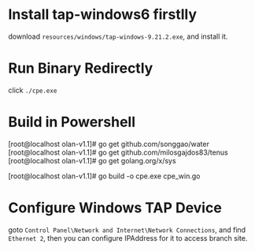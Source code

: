# Install tap-windows6 firstlly 

download `resources/windows/tap-windows-9.21.2.exe`, and install it.

# Run Binary Redirectly
click `./cpe.exe` 

# Build in Powershell

[root@localhost olan-v1.1]# go get github.com/songgao/water
[root@localhost olan-v1.1]# go get github.com/milosgajdos83/tenus
[root@localhost olan-v1.1]# go get golang.org/x/sys

[root@localhost olan-v1.1]# go build -o cpe.exe cpe_win.go

# Configure Windows TAP Device

goto `Control Panel\Network and Internet\Network Connections`, and find `Ethernet 2`, then you can configure IPAddress for it to access branch site. 


